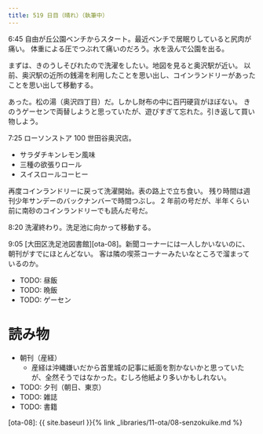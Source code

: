 ```yaml
---
title: 519 日目（晴れ）（執筆中）
---
```


6:45 自由が丘公園ベンチからスタート。最近ベンチで居眠りしていると尻肉が痛い。
体重による圧でつぶれて痛いのだろう。水を汲んで公園を出る。

まずは、きのうしそびれたので洗濯をしたい。地図を見ると奥沢駅が近い。
以前、奥沢駅の近所の銭湯を利用したことを思い出し、コインランドリーがあったことを思い出して移動する。

あった。松の湯（奥沢四丁目）だ。しかし財布の中に百円硬貨がほぼない。
きのうゲーセンで両替しようと思っていたが、遊びすぎて忘れた。引き返して買い物しよう。

7:25 ローソンストア 100 世田谷奥沢店。
* サラダチキンレモン風味
* 三種の欲張りロール
* スイスロールコーヒー

再度コインランドリーに戻って洗濯開始。表の路上で立ち食い。
残り時間は週刊少年サンデーのバックナンバーで時間つぶし。
2 年前の号だが、半年くらい前に南砂のコインランドリーでも読んだ号だ。

8:20 洗濯終わり。洗足池に向かって移動する。

9:05 [大田区洗足池図書館][ota-08]。新聞コーナーには一人しかいないのに、朝刊がすでにほとんどない。
客は隣の喫茶コーナーみたいなところで溜まっているのか。

* TODO: 昼飯
* TODO: 晩飯
* TODO: ゲーセン

# 読み物

* 朝刊（産経）
  * 産経は沖縄嫌いだから首里城の記事に紙面を割かないかと思っていたが、全然そうではなかった。むしろ他紙より多いかもしれない。
* TODO: 夕刊（朝日、東京）
* TODO: 雑誌
* TODO: 書籍


[ota-08]: {{ site.baseurl }}{% link _libraries/11-ota/08-senzokuike.md %}

